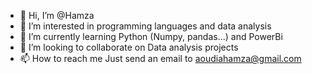 - 👋 Hi, I’m @Hamza
- 👀 I’m interested in programming languages and data analysis
- 🌱 I’m currently learning Python (Numpy, pandas...) and PowerBi
- 💞️ I’m looking to collaborate on Data analysis projects
- 📫 How to reach me Just send an email to aoudiahamza@gmail.com

<!---
Hamza-Aou/Hamza-Aou is a ✨ special ✨ repository because its `README.md` (this file) appears on your GitHub profile.
You can click the Preview link to take a look at your changes.
--->
